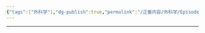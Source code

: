 ```yaml
---
{"tags":["外科学"],"dg-publish":true,"permalink":"/正番内容/外科学/Episode 09. 骨科/股骨头坏死/","dgPassFrontmatter":true}
---
```


---
# 